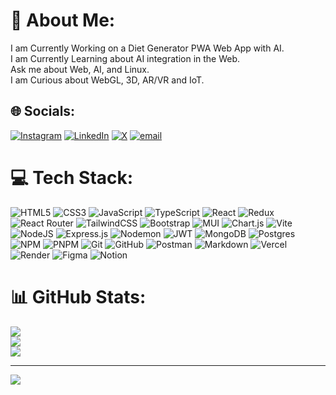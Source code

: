 # 💫 About Me:
I am Currently Working on a Diet Generator PWA Web App with AI. <br>I am Currently Learning about AI integration in the Web.<br>Ask me about Web, AI, and Linux.<br>I am Curious about WebGL, 3D, AR/VR and IoT.


## 🌐 Socials:
[![Instagram](https://img.shields.io/badge/Instagram-%23E4405F.svg?logo=Instagram&logoColor=white)](https://instagram.com/devazeem) [![LinkedIn](https://img.shields.io/badge/LinkedIn-%230077B5.svg?logo=linkedin&logoColor=white)](https://linkedin.com/in/devazeem) [![X](https://img.shields.io/badge/X-black.svg?logo=X&logoColor=white)](https://x.com/devazeem) [![email](https://img.shields.io/badge/Email-D14836?logo=gmail&logoColor=white)](mailto:azeemkhandsari@gmail.com) 

# 💻 Tech Stack:
 ![HTML5](https://img.shields.io/badge/html5-%23E34F26.svg?style=plastic\&logo=html5\&logoColor=white)
 ![CSS3](https://img.shields.io/badge/css3-%231572B6.svg?style=plastic\&logo=css3\&logoColor=white)
![JavaScript](https://img.shields.io/badge/javascript-%23323330.svg?style=plastic\&logo=javascript\&logoColor=%23F7DF1E)
![TypeScript](https://img.shields.io/badge/typescript-%23007ACC.svg?style=plastic\&logo=typescript\&logoColor=white)
![React](https://img.shields.io/badge/react-%2320232a.svg?style=plastic\&logo=react\&logoColor=%2361DAFB)
![Redux](https://img.shields.io/badge/redux-%23593d88.svg?style=plastic\&logo=redux\&logoColor=white)
![React Router](https://img.shields.io/badge/React_Router-CA4245?style=plastic\&logo=react-router\&logoColor=white)
![TailwindCSS](https://img.shields.io/badge/tailwindcss-%2338B2AC.svg?style=plastic\&logo=tailwind-css\&logoColor=white)
![Bootstrap](https://img.shields.io/badge/bootstrap-%238511FA.svg?style=plastic\&logo=bootstrap\&logoColor=white)
![MUI](https://img.shields.io/badge/MUI-%230081CB.svg?style=plastic\&logo=mui\&logoColor=white)
![Chart.js](https://img.shields.io/badge/chart.js-F5788D.svg?style=plastic\&logo=chart.js\&logoColor=white)
![Vite](https://img.shields.io/badge/vite-%23646CFF.svg?style=plastic\&logo=vite\&logoColor=white)
![NodeJS](https://img.shields.io/badge/node.js-6DA55F?style=plastic\&logo=node.js\&logoColor=white)
![Express.js](https://img.shields.io/badge/express.js-%23404d59.svg?style=plastic\&logo=express\&logoColor=%2361DAFB)
![Nodemon](https://img.shields.io/badge/NODEMON-%23323330.svg?style=plastic\&logo=nodemon\&logoColor=%BBDEAD)
![JWT](https://img.shields.io/badge/JWT-black?style=plastic\&logo=JSON%20web%20tokens)
![MongoDB](https://img.shields.io/badge/MongoDB-%234ea94b.svg?style=plastic\&logo=mongodb\&logoColor=white)
![Postgres](https://img.shields.io/badge/postgres-%23316192.svg?style=plastic\&logo=postgresql\&logoColor=white)
![NPM](https://img.shields.io/badge/NPM-%23CB3837.svg?style=plastic\&logo=npm\&logoColor=white)
![PNPM](https://img.shields.io/badge/pnpm-%234a4a4a.svg?style=plastic\&logo=pnpm\&logoColor=f69220)
![Git](https://img.shields.io/badge/git-%23F05033.svg?style=plastic\&logo=git\&logoColor=white)
![GitHub](https://img.shields.io/badge/github-%23121011.svg?style=plastic\&logo=github\&logoColor=white)
![Postman](https://img.shields.io/badge/Postman-FF6C37?style=plastic\&logo=postman\&logoColor=white)
![Markdown](https://img.shields.io/badge/markdown-%23000000.svg?style=plastic\&logo=markdown\&logoColor=white)
![Vercel](https://img.shields.io/badge/vercel-%23000000.svg?style=plastic\&logo=vercel\&logoColor=white)
![Render](https://img.shields.io/badge/Render-%46E3B7.svg?style=plastic\&logo=render\&logoColor=white)
![Figma](https://img.shields.io/badge/figma-%23F24E1E.svg?style=plastic\&logo=figma\&logoColor=white)
![Notion](https://img.shields.io/badge/Notion-%23000000.svg?style=plastic\&logo=notion\&logoColor=white)

# 📊 GitHub Stats:
![](https://github-readme-stats.vercel.app/api?username=benazeem&theme=dark&hide_border=false&include_all_commits=false&count_private=false)<br/>
![](https://nirzak-streak-stats.vercel.app/?user=benazeem&theme=dark&hide_border=false)<br/>
![](https://github-readme-stats.vercel.app/api/top-langs/?username=benazeem&theme=dark&hide_border=false&include_all_commits=false&count_private=false&layout=compact)

---
[![](https://visitcount.itsvg.in/api?id=benazeem&icon=2&color=1)](https://visitcount.itsvg.in)
